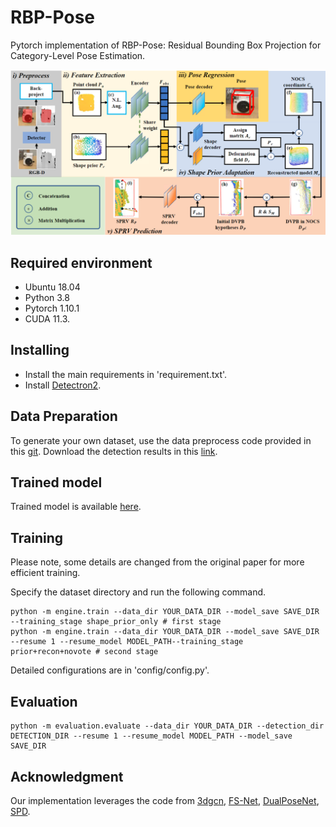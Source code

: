 # RBP-Pose
Pytorch implementation of RBP-Pose: Residual Bounding Box Projection for Category-Level Pose Estimation.

[//]: # (&#40;[link]&#40;https://arxiv.org/abs/2203.07918&#41;&#41;)

![pipeline](pic/pipeline.png)

## Required environment

- Ubuntu 18.04
- Python 3.8 
- Pytorch 1.10.1
- CUDA 11.3.
 


## Installing

- Install the main requirements in 'requirement.txt'.
- Install [Detectron2](https://github.com/facebookresearch/detectron2).

## Data Preparation
To generate your own dataset, use the data preprocess code provided in this [git](https://github.com/mentian/object-deformnet/blob/master/preprocess/pose_data.py).
Download the detection results in this [link](https://drive.google.com/drive/folders/1q8pjmHDfSUTna13F2R_gU3P-FYCjEP7A?usp=sharing).


## Trained model
Trained model is available [here](https://drive.google.com/drive/folders/1q8pjmHDfSUTna13F2R_gU3P-FYCjEP7A?usp=sharing).

## Training
Please note, some details are changed from the original paper for more efficient training. 

Specify the dataset directory and run the following command.
```shell
python -m engine.train --data_dir YOUR_DATA_DIR --model_save SAVE_DIR --training_stage shape_prior_only # first stage
python -m engine.train --data_dir YOUR_DATA_DIR --model_save SAVE_DIR --resume 1 --resume_model MODEL_PATH--training_stage prior+recon+novote # second stage
```

Detailed configurations are in 'config/config.py'.

## Evaluation
```shell
python -m evaluation.evaluate --data_dir YOUR_DATA_DIR --detection_dir DETECTION_DIR --resume 1 --resume_model MODEL_PATH --model_save SAVE_DIR
```


## Acknowledgment
Our implementation leverages the code from [3dgcn](https://github.com/j1a0m0e4sNTU/3dgcn), [FS-Net](https://github.com/DC1991/FS_Net),
[DualPoseNet](https://github.com/Gorilla-Lab-SCUT/DualPoseNet), [SPD](https://github.com/mentian/object-deformnet).
